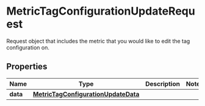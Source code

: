

# MetricTagConfigurationUpdateRequest

Request object that includes the metric that you would like to edit the tag configuration on.

## Properties

Name | Type | Description | Notes
------------ | ------------- | ------------- | -------------
**data** | [**MetricTagConfigurationUpdateData**](MetricTagConfigurationUpdateData.md) |  | 



